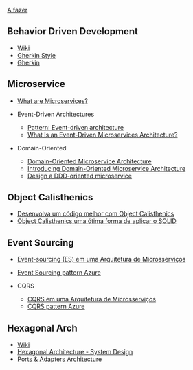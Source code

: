 [A fazer](https://chatgpt.com/share/67976f00-31d4-8008-bb39-8ffe83eeb10d)

## Behavior Driven Development

* [Wiki](https://pt.wikipedia.org/wiki/Behavior_Driven_Development) 
* [Gherkin Style](https://pm3.com.br/glossario/gherkin-style/)
* [Gherkin](https://cucumber.io/docs/gherkin/)

## Microservice

* [What are Microservices?](https://www.geeksforgeeks.org/microservices/)

* Event-Driven Architectures
    * [Pattern: Event-driven architecture](https://microservices.io/patterns/data/event-driven-architecture.html)
    * [What Is an Event-Driven Microservices Architecture?](https://www.akamai.com/blog/edge/what-is-an-event-driven-microservices-architecture)
* Domain-Oriented
    * [Domain-Oriented Microservice Architecture](https://www.geeksforgeeks.org/domain-oriented-microservice-architecture/)
    * [Introducing Domain-Oriented Microservice Architecture](https://www.uber.com/en-BR/blog/microservice-architecture/)
    * [Design a DDD-oriented microservice](https://learn.microsoft.com/en-us/dotnet/architecture/microservices/microservice-ddd-cqrs-patterns/ddd-oriented-microservice)

## Object Calisthenics

* [Desenvolva um código melhor com Object Calisthenics](https://medium.com/@rafaelcruz_48213/desenvolva-um-código-melhor-com-object-calisthenics-d5364767a9ba)
* [Object Calisthenics uma ótima forma de aplicar o SOLID](https://www.dio.me/articles/object-calisthenics-uma-otima-forma-de-aplicar-o-solid)

## Event Sourcing

* [Event-sourcing (ES) em uma Arquitetura de Microsserviços](https://medium.com/@marcelomg21/event-sourcing-es-em-uma-arquitetura-de-microsserviços-852f6ce04595    )
* [Event Sourcing pattern Azure](https://learn.microsoft.com/en-us/azure/architecture/patterns/event-sourcing)

* CQRS
   * [CQRS em uma Arquitetura de Microsserviços](https://medium.com/@marcelomg21/cqrs-command-query-responsibility-segregation-em-uma-arquitetura-de-micro-serviços-71dcb687a8a9)
   * [CQRS pattern Azure](https://learn.microsoft.com/pt-br/azure/architecture/patterns/cqrs)

## Hexagonal Arch

* [Wiki](https://en.wikipedia.org/wiki/Hexagonal_architecture_(software))
* [Hexagonal Architecture - System Design](https://www.geeksforgeeks.org/hexagonal-architecture-system-design/)
* [Ports & Adapters Architecture](https://medium.com/the-software-architecture-chronicles/ports-adapters-architecture-d19f2d476eca)
